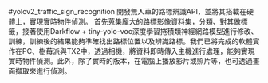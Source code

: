 #yolov2_traffic_sign_recognition
開發無人車的路標辨識API，並將其搭載在硬體上，實現實時物件偵測。 首先蒐集龐大的路標影像資料集，分類、對其做標籤，接著使用Darkflow + tiny-yolo-voc深度學習捲積類神經網路模型進行修改、訓練，訓練後的結果能夠準確找出路標位置以及辨識路標。我們已將完成的軟體實作在PC、樹莓派與TX2中，透過相機，將資料即時傳入主機進行處理，能夠實現實時物件偵測。此外，除了實時的版本，在電腦上播放影片或照片等，也可透過畫面擷取來進行偵測。
